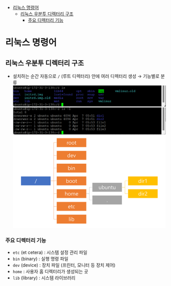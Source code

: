 - [리눅스 명령어](#리눅스-명령어)
  - [리눅스 우분투 디렉터리 구조](#리눅스-우분투-디렉터리-구조)
    - [주요 디렉터리 기능](#주요-디렉터리-기능)

# 리눅스 명령어

## 리눅스 우분투 디렉터리 구조

- 설치하는 순간 자동으로 `/` (루트 디렉터리) 안에 여러 디렉터리 생성 → 기능별로 분류
  ![](imgs/img01.png)
  ![](imgs/img02.png)
  ![](imgs/img03.png)

### 주요 디렉터리 기능

- `etc` (et cetera) : 시스템 설정 관리 파일
- `bin` (binary) : 실행 명령 파일
- `dev` (device) : 장치 파일 (프린터, 모니터 등 장치 제어)
- `home` : 사용자 홈 디렉터리가 생성되는 곳
- `lib` (library) : 시스템 라이브러리
